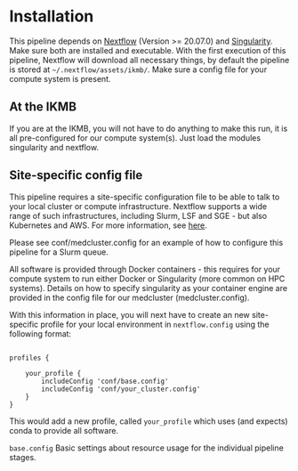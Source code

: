 # Installation

This pipeline depends on [Nextflow](https://www.nextflow.io/) (Version >= 20.07.0) and [Singularity](https://sylabs.io/guides/3.0/user-guide/installation.html#overview). Make sure both are installed and executable. With the first execution of this pipeline, Nextflow will download all necessary things, by default the pipeline is stored at `~/.nextflow/assets/ikmb/`. Make sure a config file for your compute system is present.

## At the IKMB

If you are at the IKMB, you will not have to do anything to make this run, it is all pre-configured for our compute system(s). Just load the modules singularity and nextflow.
 
## Site-specific config file

This pipeline requires a site-specific configuration file to be able to talk to your local cluster or compute infrastructure. Nextflow supports a wide
range of such infrastructures, including Slurm, LSF and SGE - but also Kubernetes and AWS. For more information, see [here](https://www.nextflow.io/docs/latest/executor.html).

Please see conf/medcluster.config for an example of how to configure this pipeline for a Slurm queue.

All software is provided through Docker containers - this requires for your compute system to run either Docker or Singularity (more common on HPC systems). Details on how to specify singularity as your container engine are provided in the config file for our medcluster (medcluster.config).

With this information in place, you will next have to create an new site-specific profile for your local environment in `nextflow.config` using the following format:

```

profiles {
	
	your_profile {
		includeConfig 'conf/base.config'
		includeConfig 'conf/your_cluster.config'
	}
}

```

This would add a new profile, called `your_profile` which uses (and expects) conda to provide all software. 

`base.config` Basic settings about resource usage for the individual pipeline stages. 
